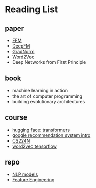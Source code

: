 # Reading List


## paper
-    [FFM](https://dl.acm.org/doi/10.1145/2959100.2959134)
-    [DeepFM](https://arxiv.org/pdf/1703.04247.pdf)
-    [GradNorm](https://arxiv.org/pdf/1711.02257.pdf)
-    [Word](https://arxiv.org/pdf/1301.3781.pdf)[2](https://arxiv.org/pdf/1301.3781.pdf)[Vec](https://arxiv.org/pdf/1301.3781.pdf)
-    Deep Networks from First Principle

## book
-    machine learning in action
-    the art of computer programming
-    building evolutionary architectures

## course
-    [hugging](https://huggingface.co/course/chapter1)[ ](https://huggingface.co/course/chapter1)[face](https://huggingface.co/course/chapter1)[: ](https://huggingface.co/course/chapter1)[transformers](https://huggingface.co/course/chapter1)
-    [google](https://developers.google.com/machine-learning/guides/rules-of-ml)[ ](https://developers.google.com/machine-learning/guides/rules-of-ml)[recommendation](https://developers.google.com/machine-learning/guides/rules-of-ml)[ ](https://developers.google.com/machine-learning/guides/rules-of-ml)[system](https://developers.google.com/machine-learning/guides/rules-of-ml)[ ](https://developers.google.com/machine-learning/guides/rules-of-ml)[intro](https://developers.google.com/machine-learning/guides/rules-of-ml)
-    [CS](https://www.youtube.com/watch?v=8rXD5-xhemo&list=PLoROMvodv4rOhcuXMZkNm7j3fVwBBY42z)[224](https://www.youtube.com/watch?v=8rXD5-xhemo&list=PLoROMvodv4rOhcuXMZkNm7j3fVwBBY42z)[N](https://www.youtube.com/watch?v=8rXD5-xhemo&list=PLoROMvodv4rOhcuXMZkNm7j3fVwBBY42z)
-    [word](https://www.tensorflow.org/tutorials/text/word2vec)[2](https://www.tensorflow.org/tutorials/text/word2vec)[vec](https://www.tensorflow.org/tutorials/text/word2vec)[ ](https://www.tensorflow.org/tutorials/text/word2vec)[tensorflow](https://www.tensorflow.org/tutorials/text/word2vec)


## repo
-    [NLP](https://github.com/andrewt3000/dl4nlp)[ ](https://github.com/andrewt3000/dl4nlp)[models](https://github.com/andrewt3000/dl4nlp)
-    [Feature](https://github.com/ashishpatel26/Amazing-Feature-Engineering)[ ](https://github.com/ashishpatel26/Amazing-Feature-Engineering)[Engineering](https://github.com/ashishpatel26/Amazing-Feature-Engineering)


 

